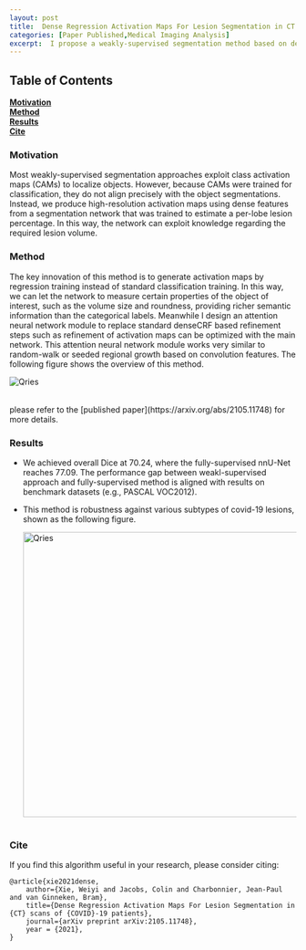 ```yaml
---
layout: post
title:  Dense Regression Activation Maps For Lesion Segmentation in CT scans of COVID-19 patients
categories: [Paper Published,Medical Imaging Analysis]
excerpt:  I propose a weakly-supervised segmentation method based on dense regression activation maps (dRAMs). Most weakly-supervised segmentation approaches exploit class activation maps (CAMs) to localize objects. However, because CAMs were trained for classification, they do not align precisely with the object segmentations. Instead, my method produce high-resolution activation maps using dense features from a segmentation network that was trained to estimate a per-lobe lesion percentage. In this way, the network can exploit knowledge regarding the required lesion volume. We evaluated our algorithm on 90 subjects. Results show our method achieved 70.2% Dice coefficient, substantially outperforming the CAM-based baseline at 48.6%.
---
```



## Table of Contents
**[Motivation](#motivation)**<br>
**[Method](#method)**<br>
**[Results](#results)**<br>
**[Cite](#cite)**<br>

 
### Motivation
Most weakly-supervised segmentation approaches exploit class activation maps (CAMs) to localize objects. However, because CAMs were trained for classification, they do not align precisely with the object segmentations. Instead, we produce high-resolution activation maps using dense features from a segmentation network that was trained to estimate a per-lobe lesion percentage. In this way, the network can exploit knowledge regarding the required lesion volume.

### Method
The key innovation of this method is to generate activation maps by regression training instead of standard classification training. In this way, we can let the network to measure certain properties of the object of interest, such as the volume size and roundness, providing richer semantic information than the categorical labels. Meanwhile I design an attention neural network module to replace standard denseCRF based refinement steps such as refinement of activation maps can be optimized with the main network. This attention neural network module works very similar to random-walk or seeded regional growth based on convolution features. The following figure shows the overview of this method.   
 <table>
    <tr>
        <img alt="Qries" src="https://lh3.googleusercontent.com/naG33aD95n3ek0a1jeHLbTAKMvbYGeelovpOJGzpuR_aTH0qp9DsUKgT3vRuSFqXht-PpjupUOrZIRPr2YigxLC5cVbAkn6KzOmNRyh-rq1Ai3dhjqvb5HfkksJiSYuFdhSF4CHnbzNkgTPu8_yxxs5N7qS3QexSzc2boz9QiD3JsWAGvUp5zwIYm_rQcTzsyatpSpd9xrhnxhLi6vQfVZHKNhk5b99BSxzuNyy6zpH-xifHK65eZjW0h5dwRmzWZj6WDcECw_epLAB9m4vLW0qGTy0oe4V44PkiFvIbHK4rWhsyG7YTdqlZ3LcMsHwHGbs-hG0RxjdNRXvFo3xDy83y7z08J1nEdDXEY95KCYYwoOQP7xXvqt_3yfe8PIPsxckaADcqvn_HDsWtJo503th33QAXpey9Y4udO_paZlmCCjEtWsTVXPKVPJOEYFRmIj9ZgvBeEv3_z4asRayavJenXGxECvtADTKlYmDJ9tVj6OGc-2VWWvJaxtfC2GAxAwT4WLDnVh76BX5ZQflx4SUft7OovRGDAbt8bI4wdnGnUggRMYzMioBG2z62mWKevXaJSVlSKAwlWDS5ThMI1t8W2gGfaOkzr3kcS3ZrL9Je67VIgwpSVXTEA7_2UdHUgMUZ0YrqCGe-54gCIGtYGpVexhyc-1hq7SfVeEUcG3oTAVUa8awKqId7IDx-2LmVnrNyULrJJA6Y42G801MeGuc=w1231-h519-no?authuser=0" >
    </tr>
</table>
 please refer to the [published paper](https://arxiv.org/abs/2105.11748) for more details.
 
### Results
* We achieved overall Dice at 70.24, where the fully-supervised nnU-Net reaches 77.09. The performance gap between weakl-supervised approach and fully-supervised method is aligned with results on benchmark datasets (e.g., PASCAL VOC2012).

* This method is robustness against various subtypes of covid-19 lesions, shown as the following figure.
   <table>
    <tr>
        <img alt="Qries" src="https://lh3.googleusercontent.com/0YK12LgJuQVXFU8vOhBt-JaT1gj34gDGGk20nbgrZOJdFeVWa_Eb3u3Q-wlGBv7ON_fp4dPMmgJAloV41wlW0f-dzGmSWWOQAmQlIjyffMnuB0jeapLiQaM3lSZKMypRjONeQ041rduXdL-cDEd9VfC7MI9ZcibjbPZiKzPmrN8Q-q3uuTp-z9WHm4Z27-zwkP6sGyQ4mFTMCIG96kh88I3TwdDKud7TwMAINFY95FYaqtQG_GHkXOHL3etvBpPSLq6HYkguHkMqpMUDpl9F0cnBapVhbJp3nxXtWZ_E_ogPBRcyl2DjfeDCgISNMUfO74FTmKFKxbDsXVmbH-sl3_xWlMSYY6uvQ6MJ9FUMJlz0EQ6-cmdDQz2ruCvhDlDT7cDANF0PJAEMuyep2yQ-2QnO7QSXjO0Wp6Z3qsZe7hUEGSLnzEfQrzzMlwy3_317TqqA6u6Q9-NuL3E_4J8j5pptA2T8_Zmwj1gzM7d8PwjxRmVdNrjQxleQDPckji1zTmGBEvLxCdRhC-F8a1V_yW4XxzHtoQpObZZu7QPGAb8qBBM7s3TDcVZtMgD5r7fb4xeyd3q6_JQ3980SVNloKg0zEaN4Se1JQ3MJqHH-8H7DihIrtC5uGisE4uE-UZ1ADCWkYZe9FX0b9ASynAJ72_tSsfaZWmxkPKTxx4lNSfZgt6jbk7Ax2bKeVFn08OwgAEFNu2TqJ5fOAWT_zIcivtQ=w766-h739-no?authuser=0" width=500 >
    </tr>
  </table>

### Cite
If you find this algorithm useful in your research, please consider citing:

	@article{xie2021dense,
	    author={Xie, Weiyi and Jacobs, Colin and Charbonnier, Jean-Paul and van Ginneken, Bram},
	    title={Dense Regression Activation Maps For Lesion Segmentation in {CT} scans of {COVID}-19 patients},
	    journal={arXiv preprint arXiv:2105.11748},
	    year = {2021},  
	}

